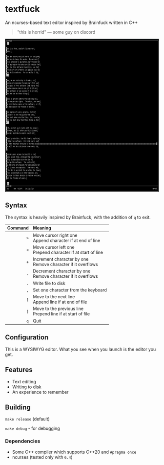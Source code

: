 # textfuck
An ncurses-based text editor inspired by Brainfuck written in C++

> "this is horrid" — some guy on discord

<img src="res/preview.png" height="500"></img>

## Syntax
The syntax is heavily inspired by Brainfuck, with the addition of `q` to exit.

| Command | Meaning |
| ---: | :--- |
| `>` | Move cursor right one <br> Append character if at end of line |
| `<` | Move cursor left one <br> Prepend character if at start of line |
| `+` | Increment character by one <br> Remove character if it overflows |
| `-` | Decrement character by one <br> Remove character if it overflows |
| `.` | Write file to disk |
| `,` | Set one character from the keyboard |
| `[` | Move to the next line <br> Append line if at end of file |
| `]` | Move to the previous line <br> Prepend line if at start of file |
| `q` | Quit |

## Configuration
This is a WYSIWYG editor. What you see when you launch is the editor you get.

## Features
- Text editing
- Writing to disk
- An experience to remember

## Building
`make release` (default)

`make debug` - for debugging

### Dependencies
- Some C++ compiler which supports C++20 and `#pragma once`
- ncurses (tested only with `6.4`)
